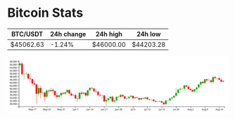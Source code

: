 # Bitcoin Stats

BTC/USDT|24h change|24h high|24h low|
|---|---|---|---|
|$45062.63|-1.24%|$46000.00|$44203.28|

<img src="./chart.svg">
